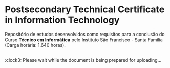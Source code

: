 # Postsecondary Technical Certificate in Information Technology

Repositório de estudos desenvolvidos como requisitos para a conclusão do Curso **Técnico em Informática** pelo Instituto São Francisco - Santa Família (Carga horária: 1.640 horas).  



<br>
:clock3: Please wait while the document is being prepared for uploading... 
<br>
